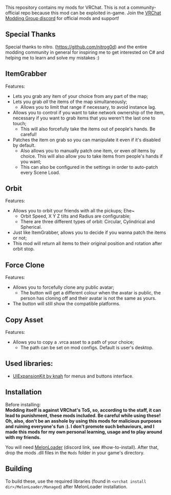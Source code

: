 This repository contains my mods for VRChat. This is not a community-official repo because this mod can be exploited in-game. Join the [VRChat Modding Group discord](https://discord.gg/rCqKSvR) for official mods and support!  
## Special Thanks
Special thanks to nitro. (https://github.com/nitrog0d) and the entire modding community in general for inspiring me to get interested on C# and helping me to learn and solve my mistakes :)

## ItemGrabber
Features:
 * Lets you grab any item of your choice from any part of the map;
 * Lets you grab _all_ the items of the map simultaneously;
   * Allows you to limit that range if necessary, to avoid instance lag.
 * Allows you to control if you want to take network ownership of the item, necessary if you want to grab items that you weren't the last one to touch;
   * This will also forcefully take the items out of people's hands. Be careful!
 * Patches the item on grab so you can manipulate it even if it's disabled by default.
   * Also allows you to manually patch one item, or even _all_ items by choice. This will also allow you to take items from people's hands if you want;
   * This can also be configured in the settings in order to auto-patch every Scene Load.

## Orbit
Features:
 * Allows you to orbit your friends with all the pickups; Ehe~
   * Orbit Speed, X Y Z tilts and Radius are configurable;
   * There are three different types of orbit: Circular, Cylindrical and Spherical.
 * Just like ItemGrabber, allows you to decide if you wanna patch the items or not;
 * This mod will return all items to their original position and rotation after orbit stop.

## Force Clone
Features:
 * Allows you to forcefully clone any public avatar;
   * The button will get a different colour when the avatar is public, the person has cloning off and their avatar is not the same as yours.
 * The button will still show the compatible platforms.

## Copy Asset
Features:
 * Allows you to copy a .vrca asset to a path of your choice;
   * The path can be set on mod configs. Default is user's desktop.

## Used libraries:
* [UIExpansionKit by knah](https://github.com/knah/VRCMods/tree/master/UIExpansionKit) for menus and buttons interface.

## Installation
Before installing:  
**Modding itself is against VRChat's ToS, so, according to the staff, it can lead to punishment, these mods included. Be careful while using these!**
**Oh, also, don't be an asshole by using this mods for malicious purposes and ruining everyone's fun :). I don't promote such behaviours, and I made this mods for my own personal learning, usage and to play around with my friends.**

You will need [MelonLoader](https://discord.gg/2Wn3N2P) (discord link, see \#how-to-install).
After that, drop the mods .dll files in the `Mods` folder in your game's directory.

## Building
To build these, use the required libraries (found in `<vrchat install dir>/MelonLoader/Managed`) after MelonLoader installation.
